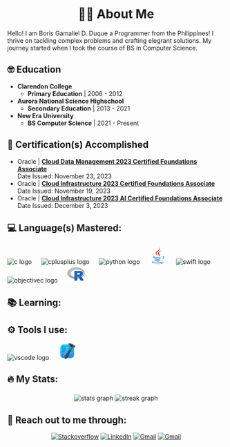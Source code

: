  <h1 align="center">👩‍💻  About Me</h1>
 
Hello! I am Boris Gamaliel D. Duque a Programmer from the Philippines! I thrive on tackling complex problems and crafting elegrant solutions. My journey started when I took the course of BS in Computer Science.

## 🤓 Education
- **Clarendon College**
  - **Primary Education** | 2006 - 2012
- **Aurora National Science Highschool**
  - **Secondary Education** | 2013 - 2021
- **New Era University**
  - **BS Computer Science** | 2021 - Present
###

## 📜 Certification(s) Accomplished
- Oracle | **[Cloud Data Management 2023 Certified Foundations Associate](https://catalog-education.oracle.com/pls/certview/sharebadge?id=7B0188378E81F332E352328050708DBA6EFE7F6B45AC82546AEA80B227B5F124)**
  <br>
  Date Issued: November 23, 2023
- Oracle | **[Cloud Infrastructure 2023 Certified Foundations Associate](https://catalog-education.oracle.com/pls/certview/sharebadge?id=BB48BE1C195AF03283BB915754185DFA79639443B263AE0AE37D7C99C2B75CAA)**
  <br>
  Date Issued: November 19, 2023
- Oracle | **[Cloud Infrastructure 2023 AI Certified Foundations Associate](https://catalog-education.oracle.com/pls/certview/sharebadge?id=CF3F198DCFFC7749B1CBFA21F262E0A2D924D1CDB8C98CB2208DA4D93E7B147D)**
  <br>
  Date Issued: December 3, 2023
## 💻 Language(s) Mastered:

###

<div align="left">
  <img src="https://cdn.jsdelivr.net/gh/devicons/devicon/icons/c/c-original.svg" height="40" alt="c logo"  />
  <img width="14" />
  <img src="https://cdn.jsdelivr.net/gh/devicons/devicon/icons/cplusplus/cplusplus-original.svg" height="40" alt="cplusplus logo"  />
  <img width="14" />
  <img src="https://cdn.jsdelivr.net/gh/devicons/devicon/icons/python/python-original.svg" height="40" alt="python logo"  />
  <img width="14" />
  <img src="https://raw.githubusercontent.com/devicons/devicon/1119b9f84c0290e0f0b38982099a2bd027a48bf1/icons/java/java-original.svg" height="40" alt="java-logo" />
  <img width="14"/>
  <img src="https://cdn.jsdelivr.net/gh/devicons/devicon/icons/swift/swift-original.svg" height="40" alt="swift logo"  />
  <img width="14" />
  <img src="https://cdn.jsdelivr.net/gh/devicons/devicon/icons/objectivec/objectivec-plain.svg" height="40" alt="objectivec logo"  />
  <img width="14" />
  <img src="https://raw.githubusercontent.com/devicons/devicon/1119b9f84c0290e0f0b38982099a2bd027a48bf1/icons/r/r-original.svg" height="40" alt="r-logo" />
  <img width="14" />
</div>

###

## 📚 Learning:
###

## ⚙️ Tools I use:
  <div>
    <img src="https://cdn.jsdelivr.net/gh/devicons/devicon/icons/vscode/vscode-original.svg" height="40" alt="vscode logo"  />
    <img width="14" />
    <img src="https://raw.githubusercontent.com/devicons/devicon/1119b9f84c0290e0f0b38982099a2bd027a48bf1/icons/xcode/xcode-original.svg" height="40" alt="xcode">
    <img width="14" />

###

## 🔥 My Stats:

###

<div align="center">
  <img src="https://github-readme-stats.vercel.app/api?username=bgduque&hide_title=true&hide_rank=false&show_icons=true&include_all_commits=true&count_private=true&disable_animations=false&theme=dracula&locale=en&hide_border=true&order=1" height="150" alt="stats graph"  />
  
  <img src="https://streak-stats.demolab.com?user=bgduque&locale=en-us&mode=daily&theme=dark&hide_border=false&border_radius=5&order=3" height="150" alt="streak graph"  />
</div>

###

## 🔎 Reach out to me through:
<div align="center">
  
  [![Stackoverflow](https://img.shields.io/static/v1?message=Stackoverflow&logo=stackoverflow&label=&color=FE7A16&logoColor=white&labelColor=&style=for-the-badge)](https://stackoverflow.com/users/23124675/boris-gamaliel-duque?tab=profile)
  [![LinkedIn](https://img.shields.io/static/v1?message=LinkedIn&logo=linkedin&label=&color=0077B5&logoColor=white&labelColor=&style=for-the-badge)](https://www.linkedin.com/in/bgduque/)
  [![Gmail](https://img.shields.io/static/v1?message=Gmail&logo=gmail&label=&color=E34234&logoColor=white&labelColor=&style=for-the-badge)](mailto:boris.dduque@gmail.com?subject=Inquiries)
  [![Gmail](https://img.shields.io/static/v1?message=GitLab&logo=gitlab&label=&color=ff641c&logoColor=white&labelColor=&style=for-the-badge)](https://gitlab.com/bgduque)

</div>

